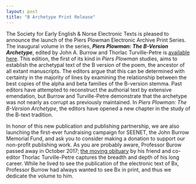 ```yaml
---
layout: post
title: "B Archetype Print Release"
---
```

The Society for Early English & Norse Electronic Texts is pleased to announce the launch of the <span class="title">Piers Plowman Electronic Archive</span> Print Series. The inaugural volume in the series, **_Piers Plowman: The B-Version Archetype_**, edited by John A. Burrow and Thorlac Turville-Petre is [available here](https://www.uncpress.org/book/9781941331149/piers-plowman). This edition, the first of its kind in *Piers Plowman* studies, aims to establish the archetypal text of the B version of the poem, the ancestor of all extant manuscripts. The editors argue that this can be determined with certainty in the majority of lines by examining the relationship between the best copies of the alpha and beta families of the B-version stemma. Past editors have attempted to reconstruct the authorial text by extensive emendation, but Burrow and Turville-Petre demonstrate that the archetype was not nearly as corrupt as previously maintained. In *Piers Plowman: The B-Version Archetype*, the editors have opened a new chapter in the study of the B-text tradition.

In honor of this new publication and publishing partnership, we are also launching the first-ever fundraising campaign for SEENET, the John Burrow Memorial Fund, and ask you to consider making a donation to support our non-profit publishing work. As you are probably aware, Professor Burow passed away in October 2017; [the moving obituary](http://newchaucersociety.org/news/entry/professor-john-anthony-burrow-obituary) by his friend and co-editor Thorlac Turville-Petre captures the breadth and depth of his long career. While he lived to see the publication of the electronic text of Bx, Professor Burrow had always wanted to see Bx in print, and thus we dedicate the volume to him.
